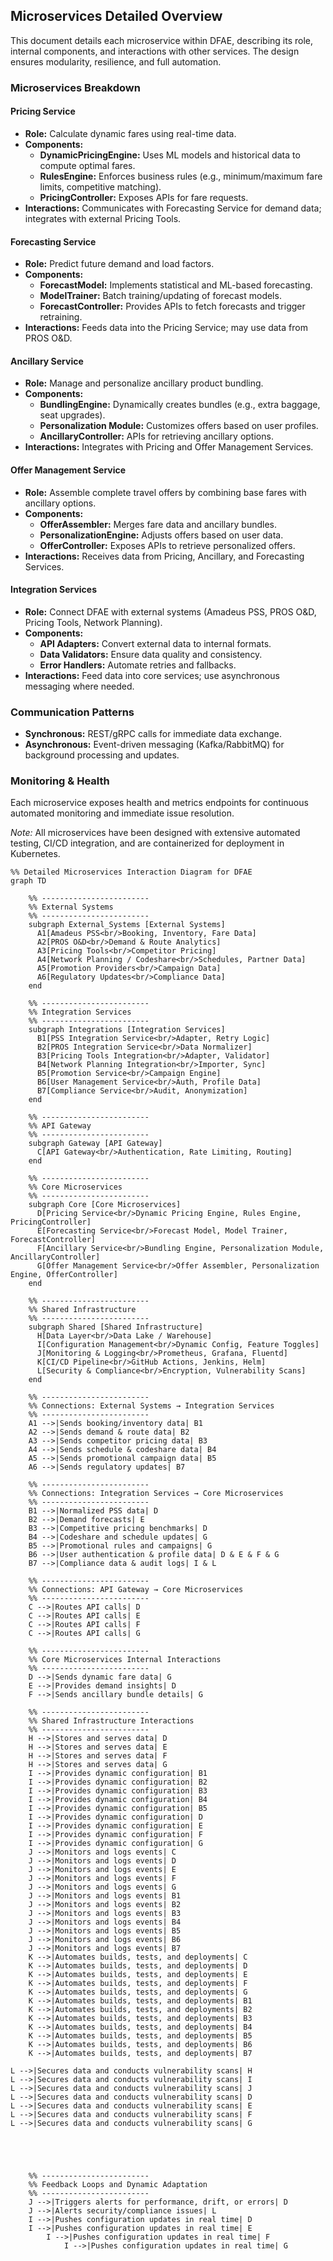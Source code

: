 ## Microservices Detailed Overview
This document details each microservice within DFAE, describing its role, internal components, and interactions with other services. The design ensures modularity, resilience, and full automation.

### Microservices Breakdown

#### Pricing Service
- **Role:** Calculate dynamic fares using real-time data.
- **Components:**
  - **DynamicPricingEngine:** Uses ML models and historical data to compute optimal fares.
  - **RulesEngine:** Enforces business rules (e.g., minimum/maximum fare limits, competitive matching).
  - **PricingController:** Exposes APIs for fare requests.
- **Interactions:** Communicates with Forecasting Service for demand data; integrates with external Pricing Tools.

#### Forecasting Service
- **Role:** Predict future demand and load factors.
- **Components:**
  - **ForecastModel:** Implements statistical and ML-based forecasting.
  - **ModelTrainer:** Batch training/updating of forecast models.
  - **ForecastController:** Provides APIs to fetch forecasts and trigger retraining.
- **Interactions:** Feeds data into the Pricing Service; may use data from PROS O&D.

#### Ancillary Service
- **Role:** Manage and personalize ancillary product bundling.
- **Components:**
  - **BundlingEngine:** Dynamically creates bundles (e.g., extra baggage, seat upgrades).
  - **Personalization Module:** Customizes offers based on user profiles.
  - **AncillaryController:** APIs for retrieving ancillary options.
- **Interactions:** Integrates with Pricing and Offer Management Services.

#### Offer Management Service
- **Role:** Assemble complete travel offers by combining base fares with ancillary options.
- **Components:**
  - **OfferAssembler:** Merges fare data and ancillary bundles.
  - **PersonalizationEngine:** Adjusts offers based on user data.
  - **OfferController:** Exposes APIs to retrieve personalized offers.
- **Interactions:** Receives data from Pricing, Ancillary, and Forecasting Services.

#### Integration Services
- **Role:** Connect DFAE with external systems (Amadeus PSS, PROS O&D, Pricing Tools, Network Planning).
- **Components:**
  - **API Adapters:** Convert external data to internal formats.
  - **Data Validators:** Ensure data quality and consistency.
  - **Error Handlers:** Automate retries and fallbacks.
- **Interactions:** Feed data into core services; use asynchronous messaging where needed.

### Communication Patterns
- **Synchronous:** REST/gRPC calls for immediate data exchange.
- **Asynchronous:** Event-driven messaging (Kafka/RabbitMQ) for background processing and updates.

### Monitoring & Health
Each microservice exposes health and metrics endpoints for continuous automated monitoring and immediate issue resolution.

*Note:* All microservices have been designed with extensive automated testing, CI/CD integration, and are containerized for deployment in Kubernetes.

```mermaid
%% Detailed Microservices Interaction Diagram for DFAE
graph TD

    %% ------------------------
    %% External Systems
    %% ------------------------
    subgraph External_Systems [External Systems]
      A1[Amadeus PSS<br/>Booking, Inventory, Fare Data]
      A2[PROS O&D<br/>Demand & Route Analytics]
      A3[Pricing Tools<br/>Competitor Pricing]
      A4[Network Planning / Codeshare<br/>Schedules, Partner Data]
      A5[Promotion Providers<br/>Campaign Data]
      A6[Regulatory Updates<br/>Compliance Data]
    end

    %% ------------------------
    %% Integration Services
    %% ------------------------
    subgraph Integrations [Integration Services]
      B1[PSS Integration Service<br/>Adapter, Retry Logic]
      B2[PROS Integration Service<br/>Data Normalizer]
      B3[Pricing Tools Integration<br/>Adapter, Validator]
      B4[Network Planning Integration<br/>Importer, Sync]
      B5[Promotion Service<br/>Campaign Engine]
      B6[User Management Service<br/>Auth, Profile Data]
      B7[Compliance Service<br/>Audit, Anonymization]
    end

    %% ------------------------
    %% API Gateway
    %% ------------------------
    subgraph Gateway [API Gateway]
      C[API Gateway<br/>Authentication, Rate Limiting, Routing]
    end

    %% ------------------------
    %% Core Microservices
    %% ------------------------
    subgraph Core [Core Microservices]
      D[Pricing Service<br/>Dynamic Pricing Engine, Rules Engine, PricingController]
      E[Forecasting Service<br/>Forecast Model, Model Trainer, ForecastController]
      F[Ancillary Service<br/>Bundling Engine, Personalization Module, AncillaryController]
      G[Offer Management Service<br/>Offer Assembler, Personalization Engine, OfferController]
    end

    %% ------------------------
    %% Shared Infrastructure
    %% ------------------------
    subgraph Shared [Shared Infrastructure]
      H[Data Layer<br/>Data Lake / Warehouse]
      I[Configuration Management<br/>Dynamic Config, Feature Toggles]
      J[Monitoring & Logging<br/>Prometheus, Grafana, Fluentd]
      K[CI/CD Pipeline<br/>GitHub Actions, Jenkins, Helm]
      L[Security & Compliance<br/>Encryption, Vulnerability Scans]
    end

    %% ------------------------
    %% Connections: External Systems → Integration Services
    %% ------------------------
    A1 -->|Sends booking/inventory data| B1
    A2 -->|Sends demand & route data| B2
    A3 -->|Sends competitor pricing data| B3
    A4 -->|Sends schedule & codeshare data| B4
    A5 -->|Sends promotional campaign data| B5
    A6 -->|Sends regulatory updates| B7

    %% ------------------------
    %% Connections: Integration Services → Core Microservices
    %% ------------------------
    B1 -->|Normalized PSS data| D
    B2 -->|Demand forecasts| E
    B3 -->|Competitive pricing benchmarks| D
    B4 -->|Codeshare and schedule updates| G
    B5 -->|Promotional rules and campaigns| G
    B6 -->|User authentication & profile data| D & E & F & G
    B7 -->|Compliance data & audit logs| I & L

    %% ------------------------
    %% Connections: API Gateway → Core Microservices
    %% ------------------------
    C -->|Routes API calls| D
    C -->|Routes API calls| E
    C -->|Routes API calls| F
    C -->|Routes API calls| G

    %% ------------------------
    %% Core Microservices Internal Interactions
    %% ------------------------
    D -->|Sends dynamic fare data| G
    E -->|Provides demand insights| D
    F -->|Sends ancillary bundle details| G

    %% ------------------------
    %% Shared Infrastructure Interactions
    %% ------------------------
    H -->|Stores and serves data| D
    H -->|Stores and serves data| E
    H -->|Stores and serves data| F
    H -->|Stores and serves data| G
    I -->|Provides dynamic configuration| B1
    I -->|Provides dynamic configuration| B2
    I -->|Provides dynamic configuration| B3
    I -->|Provides dynamic configuration| B4
    I -->|Provides dynamic configuration| B5
    I -->|Provides dynamic configuration| D
    I -->|Provides dynamic configuration| E
    I -->|Provides dynamic configuration| F
    I -->|Provides dynamic configuration| G
    J -->|Monitors and logs events| C
    J -->|Monitors and logs events| D
    J -->|Monitors and logs events| E
    J -->|Monitors and logs events| F
    J -->|Monitors and logs events| G
    J -->|Monitors and logs events| B1
    J -->|Monitors and logs events| B2
    J -->|Monitors and logs events| B3
    J -->|Monitors and logs events| B4
    J -->|Monitors and logs events| B5
    J -->|Monitors and logs events| B6
    J -->|Monitors and logs events| B7
    K -->|Automates builds, tests, and deployments| C
    K -->|Automates builds, tests, and deployments| D
    K -->|Automates builds, tests, and deployments| E
    K -->|Automates builds, tests, and deployments| F
    K -->|Automates builds, tests, and deployments| G
    K -->|Automates builds, tests, and deployments| B1
    K -->|Automates builds, tests, and deployments| B2
    K -->|Automates builds, tests, and deployments| B3
    K -->|Automates builds, tests, and deployments| B4
    K -->|Automates builds, tests, and deployments| B5
    K -->|Automates builds, tests, and deployments| B6
    K -->|Automates builds, tests, and deployments| B7

L -->|Secures data and conducts vulnerability scans| H
L -->|Secures data and conducts vulnerability scans| I
L -->|Secures data and conducts vulnerability scans| J
L -->|Secures data and conducts vulnerability scans| D
L -->|Secures data and conducts vulnerability scans| E
L -->|Secures data and conducts vulnerability scans| F
L -->|Secures data and conducts vulnerability scans| G





    %% ------------------------
    %% Feedback Loops and Dynamic Adaptation
    %% ------------------------
    J -->|Triggers alerts for performance, drift, or errors| D
    J -->|Alerts security/compliance issues| L
    I -->|Pushes configuration updates in real time| D
    I -->|Pushes configuration updates in real time| E
        I -->|Pushes configuration updates in real time| F
            I -->|Pushes configuration updates in real time| G
```
